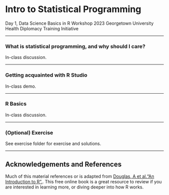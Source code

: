 Intro to Statistical Programming
================
Day 1, Data Science Basics in R Workshop
2023 Georgetown University Health Diplomacy Training Initiative

------------------------------------------------------------------------

### What is statistical programming, and why should I care?

In-class discussion.

------------------------------------------------------------------------

### Getting acquainted with R Studio

In-class demo.

------------------------------------------------------------------------

### R Basics

In-class discussion.

------------------------------------------------------------------------

### (Optional) Exercise

See exercise folder for exercise and solutions.

------------------------------------------------------------------------

## Acknowledgements and References

Much of this material references or is adapted from [Douglas, A et
al.“An Introduction to R”.](https://intro2r.com/). This free online
book is a great resource to review if you are interested in learning
more, or diving deeper into how R works.
